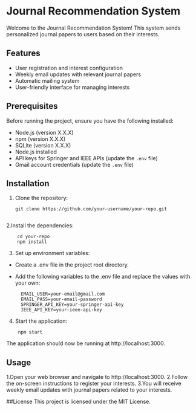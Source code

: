 # Journal Recommendation System

Welcome to the Journal Recommendation System! This system sends personalized journal papers to users based on their interests.

## Features

- User registration and interest configuration
- Weekly email updates with relevant journal papers
- Automatic mailing system
- User-friendly interface for managing interests

## Prerequisites

Before running the project, ensure you have the following installed:

- Node.js (version X.X.X)
- npm (version X.X.X)
- SQLite (version X.X.X)
- Node.js installed
- API keys for Springer and IEEE APIs (update the `.env` file)
- Gmail account credentials (update the `.env` file)

## Installation

1. Clone the repository:

   ```
   git clone https://github.com/your-username/your-repo.git


2.Install the dependencies:

        cd your-repo
        npm install
        


3. Set up environment variables:
- Create a .env file in the project root directory.
- Add the following variables to the .env file and replace the values with your own:
 
 
        EMAIL_USER=your-email@gmail.com
        EMAIL_PASS=your-email-password
        SPRINGER_API_KEY=your-springer-api-key
        IEEE_API_KEY=your-ieee-api-key

4. Start the application:
   
        npm start
The application should now be running at http://localhost:3000.

## Usage
1.Open your web browser and navigate to http://localhost:3000.
2.Follow the on-screen instructions to register your interests.
3.You will receive weekly email updates with journal papers related to your interests.

##License
This project is licensed under the MIT License.
